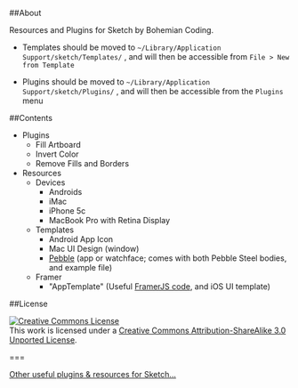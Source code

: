 ##About

Resources and Plugins for Sketch by Bohemian Coding.

* Templates should be moved to `~/Library/Application Support/sketch/Templates/` , and will then be accessible from `File > New from Template`

* Plugins should be moved to `~/Library/Application Support/sketch/Plugins/` , and will then be accessible from the `Plugins` menu

##Contents

* Plugins
	* Fill Artboard
	* Invert Color
	* Remove Fills and Borders
* Resources
	* Devices
		* Androids
		* iMac
		* iPhone 5c
		* MacBook Pro with Retina Display
	* Templates
		* Android App Icon
		* Mac UI Design (window)
		* [Pebble](https://getpebble.com) (app or watchface; comes with both Pebble Steel bodies, and example file)
	* Framer
		* "AppTemplate" (Useful [FramerJS code](https://github.com/sebj/Sketch/blob/master/Resources/Framer/AppTemplate/app.js), and iOS UI template)

##License

<a rel="license" href="http://creativecommons.org/licenses/by-sa/3.0/deed.en_US"><img alt="Creative Commons License" style="border-width:0" src="http://i.creativecommons.org/l/by-sa/3.0/88x31.png" /></a><br />This work is licensed under a <a rel="license" href="http://creativecommons.org/licenses/by-sa/3.0/deed.en_US">Creative Commons Attribution-ShareAlike 3.0 Unported License</a>.

===

<a href="https://gist.github.com/bomberstudios/7694497">Other useful plugins & resources for Sketch...</a>

